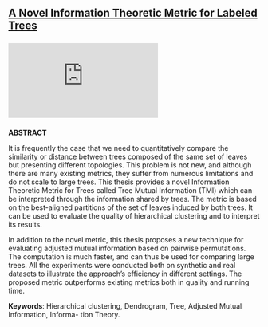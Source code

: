 ## [A Novel Information Theoretic Metric for Labeled Trees](https://github.com/denyslazarenko/A-Novel-Information-Theoretic-Metric-for-Labeled-Trees/blob/main/thesis.pdf)

### ![Presentation](https://github.com/denyslazarenko/A-Novel-Information-Theoretic-Metric-for-Labeled-Trees/blob/main/presentation/main.pdf)

**ABSTRACT**  
  
It is frequently the case that we need to quantitatively compare the similarity or distance between
trees composed of the same set of leaves but presenting different topologies. This problem is
not new, and although there are many existing metrics, they suffer from numerous limitations
and do not scale to large trees. This thesis provides a novel Information Theoretic Metric for
Trees called Tree Mutual Information (TMI) which can be interpreted through the information
shared by trees. The metric is based on the best-aligned partitions of the set of leaves induced
by both trees. It can be used to evaluate the quality of hierarchical clustering and to interpret
its results.

In addition to the novel metric, this thesis proposes a new technique for evaluating adjusted
mutual information based on pairwise permutations. The computation is much faster, and can
thus be used for comparing large trees. All the experiments were conducted both on synthetic
and real datasets to illustrate the approach’s efficiency in different settings. The proposed metric
outperforms existing metrics both in quality and running time.

**Keywords**: Hierarchical clustering, Dendrogram, Tree, Adjusted Mutual Information, Informa-
tion Theory.
